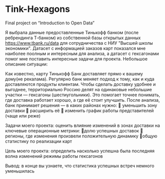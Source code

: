 # Tink-Hexagons
Final project on “Introduction to Open Data”

Я выбрала данные предоставленные Тинькофф банком (после ребрендинга Т-банком) из собственной базы открытых данных https://www.tbank.ru/data для сотрудничества с НИУ "Высшей школы экономики". Датасет с информацией заказов карт показался мне наиболее поолным и интересным для анализа, а датасет с гексагонами помог мне поставить интересные задачи для проекта. Небольшое описание ситуации:

Как известно, карту Тинькофф Банк доставляет прямо к вашему дому(не рекалама). Регулярно банк меняет подход к тому, как и куда доставляются продукты клиентам. Чтобы сделать доставку удобнее и выгоднее, территориально Россию делят на одинаковые небольшие участки — гексагоны (шестиугольники). Это помогает точнее понимать, где доставка работает хорошо, а где её стоит улучшить. После анализа, банк принимает решения — в каких районах нужно:
📍 уменьшить зону доставки
📍 расширить её
📍 изменить график работы представителей (чаще или реже)

Задачи моего проекта: оценить влияние изменений в зонах доставки на ключевые операционные метрики:
📍долю успешных доставок
📍регионы, где изменения произвели положительную динамику
📍общую статистику по реализации карт

Цель моего проекта: определить насколько успешна была последняя волна изменений режимы работы гексагонов



Вывод: в конце вы узнаете, что статистика успешных встреч немного уменьшилась
